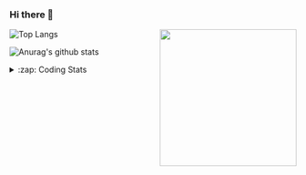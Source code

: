 ### Hi there 👋

<!--
**tao8687/tao8687** is a ✨ _special_ ✨ repository because its `README.md` (this file) appears on your GitHub profile.

Here are some ideas to get you started:

- 🔭 I’m currently working on ...
- 🌱 I’m currently learning ...
- 👯 I’m looking to collaborate on ...
- 🤔 I’m looking for help with ...
- 💬 Ask me about ...
- 📫 How to reach me: ...
- 😄 Pronouns: ...
- ⚡ Fun fact: ...
-->

<img align='right' src="https://media.giphy.com/media/M9gbBd9nbDrOTu1Mqx/giphy.gif" width="240">

  
![Top Langs](https://github-readme-stats.vercel.app/api/top-langs/?username=tao8687&layout=compact&title_color=23238E&text_color=A67D3D)

![Anurag's github stats](https://github-readme-stats.vercel.app/api?username=tao8687&show_icons=true&&text_color=A67D3D&title_color=23238E&show_icons=false&count_private=true&hide=stars)

<details>
  <summary>:zap: Coding Stats</summary>
  <br>
    
<!--START_SECTION:waka-->

```txt
From: 11 October 2025 - To: 18 October 2025

Bash         28 mins         █████████▒░░░░░░░░░░░░░░░   37.77 %
Markdown     19 mins         ██████▓░░░░░░░░░░░░░░░░░░   26.44 %
YAML         8 mins          ███░░░░░░░░░░░░░░░░░░░░░░   11.56 %
Python       6 mins          ██▒░░░░░░░░░░░░░░░░░░░░░░   09.04 %
Other        6 mins          ██░░░░░░░░░░░░░░░░░░░░░░░   08.48 %
```

<!--END_SECTION:waka-->
</details>
